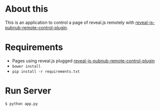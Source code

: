 [reveal-remote]: https://github.com/matsub/reveal-js-pubnub-remote-control-plugin/tree/read_note

# About this

This is an application to control a page of reveal.js remotely with [reveal-js-pubnub-remote-control-plugin][reveal-remote].


# Requirements

- Pages using reveal.js plugged [reveal-js-pubnub-remote-control-plugin][reveal-remote]
- `bower install`
- `pip install -r requirements.txt`


# Run Server

```sh
$ python app.py
```
